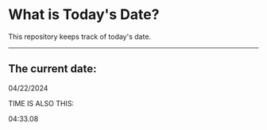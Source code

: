 # What is Today's Date?
This repository keeps track of today's date.
* * *
 
## The current date:  
 04/22/2024 
  
  
 TIME IS ALSO THIS: 
  
 04:33.08 
  
  
